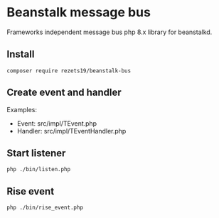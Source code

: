 # Beanstalk message bus

Frameworks independent message bus php 8.x library for beanstalkd.

## Install
``composer require rezets19/beanstalk-bus``

## Create event and handler

Examples:
- Event: src/impl/TEvent.php
- Handler: src/impl/TEventHandler.php

## Start listener
``php ./bin/listen.php``

## Rise event
``php ./bin/rise_event.php``
